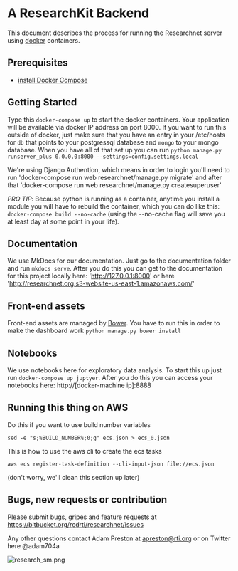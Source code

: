 A ResearchKit Backend
=====================


This document describes the process for running the Researchnet server using [docker](https://www.docker.com/) containers.

Prerequisites
-------------

* [install Docker Compose](https://docs.docker.com/compose/ "Documentation") 

Getting Started
----------------
Type this `docker-compose up` to start the docker containers.  Your application will be available via docker IP address on port 8000.  If you want to run this outside of docker, just make sure that you have an entry in your /etc/hosts for `db` that points to your postgressql database and `mongo` to your mongo database.  When you have all of that set up you can run `python manage.py runserver_plus 0.0.0.0:8000 --settings=config.settings.local`

We're using Django Authention, which means in order to login you'll need to run 'docker-compose run web researchnet/manage.py migrate' and after that 'docker-compose run web researchnet/manage.py createsuperuser'

_PRO TIP_: Because python is running as a container, anytime you install a module you will have to rebuild the container, which you can do like this: `docker-compose build --no-cache` (using the --no-cache flag will save you at least day at some point in your life).


Documentation
----------------
We use MkDocs for our documentation.  Just go to the documentation folder and run `mkdocs serve`.  After you do this you can get to the documentation for this project locally here: 'http://127.0.0.1:8000' or here 'http://researchnet.org.s3-website-us-east-1.amazonaws.com/'


Front-end assets
----------------

Front-end assets are managed by [Bower](http://bower.io). You have to run this in order to make the dashboard work `python manage.py bower install`


Notebooks
----------------
We use notebooks here for exploratory data analysis. To start this up just run `docker-compose up juptyer`.  After you do this you can access your notebooks here: http://[docker-machine ip]:8888


Running this thing on AWS
----------------

Do this if you want to use build number variables

`sed -e "s;%BUILD_NUMBER%;0;g" ecs.json > ecs_0.json`

This is how to use the aws cli to create the ecs tasks

`aws ecs register-task-definition --cli-input-json file://ecs.json`

(don't worry, we'll clean this section up later)


Bugs, new requests or contribution
--------------
Please submit bugs, gripes and feature requests at https://bitbucket.org/rcdrti/researchnet/issues

Any other questions contact Adam Preston at apreston@rti.org or on Twitter here @adam704a 

![research_sm.png](https://bitbucket.org/repo/B6bG6n/images/661596335-research_sm.png)

